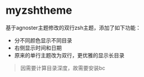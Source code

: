 # myzshtheme
基于agnoster主题修改的双行zsh主题，添加了如下功能：
* 分不同颜色显示不同目录
* 右侧显示时间和日期
* 原来的单行主题改为双行，更优雅的显示长目录

>因需要计算目录深度，故需要安装bc
